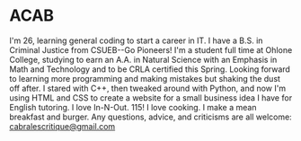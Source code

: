 # ACAB
I'm 26, learning general coding to start a career in IT.
I have a B.S. in Criminal Justice from CSUEB--Go Pioneers!
I'm a student full time at Ohlone College, studying to earn an A.A. in Natural Science with an Emphasis in Math and Technology and to be CRLA certified this Spring. 
Looking forward to learning more programming and making mistakes but shaking the dust off after. I stared with C++, then tweaked around with Python, and now I'm using HTML and CSS to create a website for a small business idea I have for English tutoring.
I love In-N-Out. 115! I love cooking. I make a mean breakfast and burger. 
Any questions, advice, and criticisms are all welcome: cabralescritique@gmail.com
